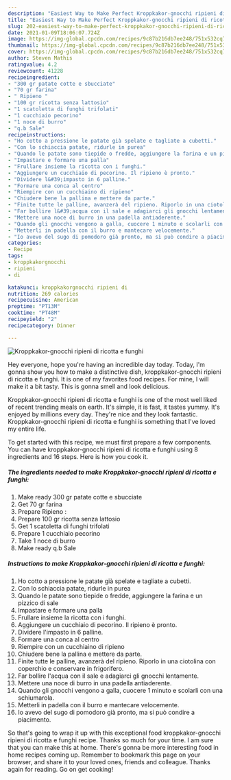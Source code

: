 ```yaml
---
description: "Easiest Way to Make Perfect Kroppkakor-gnocchi ripieni di ricotta e funghi"
title: "Easiest Way to Make Perfect Kroppkakor-gnocchi ripieni di ricotta e funghi"
slug: 202-easiest-way-to-make-perfect-kroppkakor-gnocchi-ripieni-di-ricotta-e-funghi
date: 2021-01-09T18:06:07.724Z
image: https://img-global.cpcdn.com/recipes/9c87b216db7ee248/751x532cq70/kroppkakor-gnocchi-ripieni-di-ricotta-e-funghi-recipe-main-photo.jpg
thumbnail: https://img-global.cpcdn.com/recipes/9c87b216db7ee248/751x532cq70/kroppkakor-gnocchi-ripieni-di-ricotta-e-funghi-recipe-main-photo.jpg
cover: https://img-global.cpcdn.com/recipes/9c87b216db7ee248/751x532cq70/kroppkakor-gnocchi-ripieni-di-ricotta-e-funghi-recipe-main-photo.jpg
author: Steven Mathis
ratingvalue: 4.2
reviewcount: 41228
recipeingredient:
- "300 gr patate cotte e sbucciate"
- "70 gr farina"
- " Ripieno "
- "100 gr ricotta senza lattosio"
- "1 scatoletta di funghi trifolati"
- "1 cucchiaio pecorino"
- "1 noce di burro"
- "q.b Sale"
recipeinstructions:
- "Ho cotto a pressione le patate già spelate e tagliate a cubetti."
- "Con lo schiaccia patate, ridurle in purea"
- "Quando le patate sono tiepide o fredde, aggiungere la farina e un pizzico di sale"
- "Impastare e formare una palla"
- "Frullare insieme la ricotta con i funghi."
- "Aggiungere un cucchiaio di pecorino. Il ripieno è pronto."
- "Dividere l&#39;impasto in 6 palline."
- "Formare una conca al centro"
- "Riempire con un cucchiaino di ripieno"
- "Chiudere bene la pallina e mettere da parte."
- "Finite tutte le palline, avanzerà del ripieno. Riporlo in una ciotolina con coperchio e conservare in frigorifero."
- "Far bollire l&#39;acqua con il sale e adagiarci gli gnocchi lentamente."
- "Mettere una noce di burro in una padella antiaderente."
- "Quando gli gnocchi vengono a galla, cuocere 1 minuto e scolarli con una schiumarola."
- "Metterli in padella con il burro e mantecare velocemente."
- "Io avevo del sugo di pomodoro già pronto, ma si può condire a piacimento."
categories:
- Recipe
tags:
- kroppkakorgnocchi
- ripieni
- di

katakunci: kroppkakorgnocchi ripieni di 
nutrition: 269 calories
recipecuisine: American
preptime: "PT13M"
cooktime: "PT48M"
recipeyield: "2"
recipecategory: Dinner

---
```



![Kroppkakor-gnocchi ripieni di ricotta e funghi](https://img-global.cpcdn.com/recipes/9c87b216db7ee248/751x532cq70/kroppkakor-gnocchi-ripieni-di-ricotta-e-funghi-recipe-main-photo.jpg)

Hey everyone, hope you're having an incredible day today. Today, I'm gonna show you how to make a distinctive dish, kroppkakor-gnocchi ripieni di ricotta e funghi. It is one of my favorites food recipes. For mine, I will make it a bit tasty. This is gonna smell and look delicious.

Kroppkakor-gnocchi ripieni di ricotta e funghi is one of the most well liked of recent trending meals on earth. It's simple, it is fast, it tastes yummy. It's enjoyed by millions every day. They're nice and they look fantastic. Kroppkakor-gnocchi ripieni di ricotta e funghi is something that I've loved my entire life.




To get started with this recipe, we must first prepare a few components. You can have kroppkakor-gnocchi ripieni di ricotta e funghi using 8 ingredients and 16 steps. Here is how you cook it.

<!--inarticleads1-->

##### The ingredients needed to make Kroppkakor-gnocchi ripieni di ricotta e funghi:

1. Make ready 300 gr patate cotte e sbucciate
1. Get 70 gr farina
1. Prepare  Ripieno :
1. Prepare 100 gr ricotta senza lattosio
1. Get 1 scatoletta di funghi trifolati
1. Prepare 1 cucchiaio pecorino
1. Take 1 noce di burro
1. Make ready q.b Sale




<!--inarticleads2-->

##### Instructions to make Kroppkakor-gnocchi ripieni di ricotta e funghi:

1. Ho cotto a pressione le patate già spelate e tagliate a cubetti.
1. Con lo schiaccia patate, ridurle in purea
1. Quando le patate sono tiepide o fredde, aggiungere la farina e un pizzico di sale
1. Impastare e formare una palla
1. Frullare insieme la ricotta con i funghi.
1. Aggiungere un cucchiaio di pecorino. Il ripieno è pronto.
1. Dividere l&#39;impasto in 6 palline.
1. Formare una conca al centro
1. Riempire con un cucchiaino di ripieno
1. Chiudere bene la pallina e mettere da parte.
1. Finite tutte le palline, avanzerà del ripieno. Riporlo in una ciotolina con coperchio e conservare in frigorifero.
1. Far bollire l&#39;acqua con il sale e adagiarci gli gnocchi lentamente.
1. Mettere una noce di burro in una padella antiaderente.
1. Quando gli gnocchi vengono a galla, cuocere 1 minuto e scolarli con una schiumarola.
1. Metterli in padella con il burro e mantecare velocemente.
1. Io avevo del sugo di pomodoro già pronto, ma si può condire a piacimento.




So that's going to wrap it up with this exceptional food kroppkakor-gnocchi ripieni di ricotta e funghi recipe. Thanks so much for your time. I am sure that you can make this at home. There's gonna be more interesting food in home recipes coming up. Remember to bookmark this page on your browser, and share it to your loved ones, friends and colleague. Thanks again for reading. Go on get cooking!
